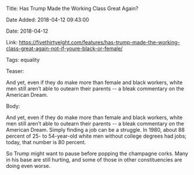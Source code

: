 Title:  Has Trump Made the Working Class Great Again?

Date Added: 2018-04-12 09:43:00 
 
Date: 2018-04-12

Link: https://fivethirtyeight.com/features/has-trump-made-the-working-class-great-again-not-if-youre-black-or-female/

Tags: equality

Teaser:

And yet, even if they do make more than female and black workers, white men still aren’t able to outearn their parents -- a bleak commentary on the American Dream. 

Body:

And yet, even if they do make more than female and black workers, white men still aren’t able to outearn their parents -- a bleak commentary on the American Dream. Simply finding a job can be a struggle. In 1980, about 88 percent of 25- to 54-year-old white men without college degrees had jobs; today, that number is 80 percent.

So Trump might want to pause before popping the champagne corks. Many in his base are still hurting, and some of those in other constituencies are doing even worse.
